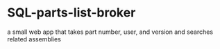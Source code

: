 # SQL-parts-list-broker
a small web app that takes part number, user, and version and searches related assemblies
